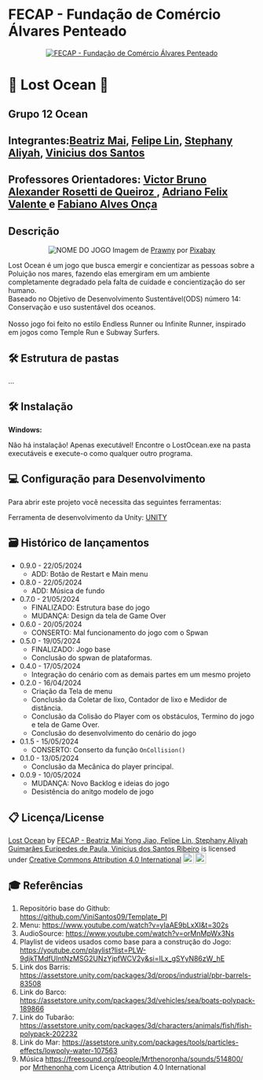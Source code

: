 # FECAP - Fundação de Comércio Álvares Penteado

<p align="center">
<a href= "https://www.fecap.br/"><img src="https://encrypted-tbn0.gstatic.com/images?q=tbn:ANd9GcRhZPrRa89Kma0ZZogxm0pi-tCn_TLKeHGVxywp-LXAFGR3B1DPouAJYHgKZGV0XTEf4AE&usqp=CAU" alt="FECAP - Fundação de Comércio Álvares Penteado" border="0"></a>
</p>

# 🌊 Lost Ocean 🌊

## Grupo 12 Ocean

## Integrantes:<a href="https://github.com/1546455">Beatriz Mai</a>, <a href="https://github.com/1500341276">Felipe Lin</a>, <a href="https://github.com/StephanyAliyah">Stephany Aliyah</a>, <a href="https://github.com/ViniSantos09">Vinicius dos Santos</a>

## Professores Orientadores: <a href="https://www.linkedin.com/in/victorbarq/"> Victor Bruno Alexander Rosetti de Queiroz </a>, <a href="https://www.linkedin.com/in/adriano-valente-534576135/"> Adriano Felix Valente </a> e <a href="https://www.linkedin.com/in/fabiano-on%C3%A7a-3214a12/">Fabiano Alves Onça </a>

## Descrição

<p align="center">
<img src="https://cdn.pixabay.com/photo/2023/01/08/15/11/wave-7705527_1280.png" alt="NOME DO JOGO" border="0">
  Imagem de <a href="https://pixabay.com/pt/users/prawny-162579/?utm_source=link-attribution&utm_medium=referral&utm_campaign=image&utm_content=7705527">Prawny</a> por <a href="https://pixabay.com/pt//?utm_source=link-attribution&utm_medium=referral&utm_campaign=image&utm_content=7705527">Pixabay</a>
</p>

Lost Ocean é um jogo que busca emergir e concientizar as pessoas sobre a Poluição nos mares, fazendo elas emergiram em um ambiente completamente degradado pela falta de cuidade e concientização do ser humano. 
<br>
Baseado no Objetivo de Desenvolvimento Sustentável(ODS) número 14: Conservação e uso sustentável dos oceanos.  
<br>
Nosso jogo foi feito no estilo Endless Runner ou Infinite Runner, inspirado em jogos como Temple Run e Subway Surfers.

## 🛠 Estrutura de pastas
...

## 🛠 Instalação

<b>Windows:</b>

Não há instalação! Apenas executável!
Encontre o LostOcean.exe na pasta executáveis e execute-o como qualquer outro programa.

## 💻 Configuração para Desenvolvimento

Para abrir este projeto você necessita das seguintes ferramentas:

Ferramenta de desenvolvimento da Unity: <a href="https://store.unity.com/download">UNITY</a>

## 🗃 Histórico de lançamentos
* 0.9.0 - 22/05/2024
   * ADD: Botão de Restart e Main menu
* 0.8.0 - 22/05/2024
    * ADD: Música de fundo
* 0.7.0 - 21/05/2024
    * FINALIZADO: Estrutura base do jogo
    * MUDANÇA: Design da tela de Game Over
* 0.6.0 - 20/05/2024
    * CONSERTO: Mal funcionamento do jogo com o Spwan
* 0.5.0 - 19/05/2024
    * FINALIZADO: Jogo base
    * Conclusão do spwan de plataformas.
* 0.4.0 - 17/05/2024
    * Integração do cenário com as demais partes em um mesmo projeto
* 0.2.0 - 16/04/2024
    * Criação da Tela de menu
    * Conclusão da Coletar de lixo, Contador de lixo e Medidor de distância.
    * Conclusão da Colisão do Player com os obstáculos, Termino do jogo e tela de Game Over.
    * Conclusão do desenvolvimento do cenário do jogo
* 0.1.5 - 15/05/2024
    * CONSERTO: Conserto da função `OnCollision()`
* 0.1.0 - 13/05/2024
    * Conclusão da Mecânica do player principal.
* 0.0.9 - 10/05/2024
    * MUDANÇA: Novo Backlog e ideias do jogo
    * Desistência do anitgo modelo de jogo


## 📋 Licença/License

<p xmlns:cc="http://creativecommons.org/ns#" xmlns:dct="http://purl.org/dc/terms/"><a property="dct:title" rel="cc:attributionURL" href="https://github.com/2024-1-MCC1/Projeto12">Lost Ocean</a> by <a rel="cc:attributionURL dct:creator" property="cc:attributionName" href="https://github.com/2024-1-MCC1/Projeto12">FECAP - Beatriz Mai Yong Jiao, Felipe Lin, Stephany Aliyah Guimarães Eurípedes de Paula, Vinicius dos Santos Ribeiro</a> is licensed under <a href="https://creativecommons.org/licenses/by/4.0/?ref=chooser-v1" target="_blank" rel="license noopener noreferrer" style="display:inline-block;">Creative Commons Attribution 4.0 International<img style="height:22px!important;margin-left:3px;vertical-align:text-bottom;" src="https://mirrors.creativecommons.org/presskit/icons/cc.svg?ref=chooser-v1" alt=""><img style="height:22px!important;margin-left:3px;vertical-align:text-bottom;" src="https://mirrors.creativecommons.org/presskit/icons/by.svg?ref=chooser-v1" alt=""></a></p>

## 🎓 Referências

1. Repositório base do Github: <https://github.com/ViniSantos09/Template_PI>
2. Menu:  https://www.youtube.com/watch?v=yIaAE9bLxXI&t=302s
3. AudioSource:  https://www.youtube.com/watch?v=orMnMpWx3Ns 
4. Playlist de videos usados como base para a construção do Jogo: <https://youtube.com/playlist?list=PLW-9djkTMdfUIntNzMSG2UNzYjpfWCV2y&si=ILx_gSYyN86zW_hE>
5. Link dos Barris: <https://assetstore.unity.com/packages/3d/props/industrial/pbr-barrels-83508>
6. Link do Barco: <https://assetstore.unity.com/packages/3d/vehicles/sea/boats-polypack-189866>
7. Link do Tubarão: <https://assetstore.unity.com/packages/3d/characters/animals/fish/fish-polypack-202232>
8. Link do Mar: <https://assetstore.unity.com/packages/tools/particles-effects/lowpoly-water-107563>
9. Música https://freesound.org/people/Mrthenoronha/sounds/514800/ por <a href = "https://freesound.org/people/Mrthenoronha/"> Mrthenonha </a> com Licença Attribution 4.0 International

